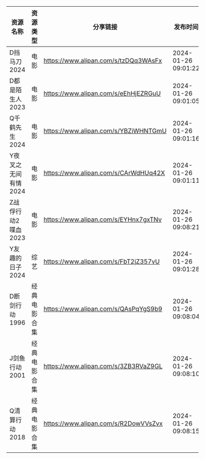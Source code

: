| 资源名称         | 资源类型   | 分享链接                                 | 发布时间                |
| ------------ | ------ | ------------------------------------ | ------------------- |
| D挡马刀2024     | 电影     | https://www.alipan.com/s/tzDQq3WAsFx | 2024-01-26 09:01:22 |
| D都是陌生人2023   | 电影     | https://www.alipan.com/s/eEhHjEZRGuU | 2024-01-26 09:01:05 |
| Q千鹤先生2024    | 电影     | https://www.alipan.com/s/YBZiWHNTGmU | 2024-01-26 09:01:16 |
| Y夜叉之无间有情2024 | 电影     | https://www.alipan.com/s/CArWdHUq42X | 2024-01-26 09:01:11 |
| Z战俘行动2喋血2023 | 电影     | https://www.alipan.com/s/EYHnx7gxTNv | 2024-01-26 09:08:21 |
| Y友趣的日子2024   | 综艺     | https://www.alipan.com/s/FbT2jZ357vU | 2024-01-26 09:01:28 |
| D断剑行动1996    | 经典电影合集 | https://www.alipan.com/s/QAsPqYgS9b9 | 2024-01-26 09:08:04 |
| J剑鱼行动2001    | 经典电影合集 | https://www.alipan.com/s/3ZB3RVaZ9GL | 2024-01-26 09:08:10 |
| Q清算行动2018    | 经典电影合集 | https://www.alipan.com/s/R2DowVVsZvx | 2024-01-26 09:08:15 |
